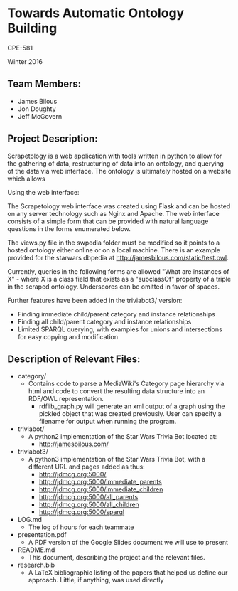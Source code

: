 # Towards Automatic Ontology Building
CPE-581

Winter 2016

## Team Members:
* James Bilous
* Jon Doughty
* Jeff McGovern

## Project Description:
Scrapetology is a web application with tools written in python to allow
for the gathering of data, restructuring of data into an ontology, and querying of the
data via web interface. The ontology is ultimately hosted on a website which allows

Using the web interface:

The Scrapetology web interface was created using Flask and can be hosted on any server
technology such as Nginx and Apache. The web interface consists of a simple form
that can be provided with natural language questions in the forms enumerated below.

The views.py file in the swpedia folder must be modified so it points to a hosted
ontology either online or on a local machine. There is an example provided for
the starwars dbpedia at http://jamesbilous.com/static/test.owl.

Currently, queries in the following forms are allowed
	"What are instances of X" - where X is a class field that exists as a "subclassOf"
	property of a triple in the scraped ontology. Underscores can be omitted in favor of spaces.

Further features have been added in the triviabot3/ version:

* Finding immediate child/parent category and instance relationships
* Finding all child/parent category and instance relationships
* Limited SPARQL querying, with examples for unions and intersections for easy copying and modification

## Description of Relevant Files:

* category/
  * Contains code to parse a MediaWiki's Category page hierarchy via html and code to convert the resulting data structure into an RDF/OWL representation.
	* rdflib_graph.py will generate an xml output of a graph using the pickled object that was created previously. User can specify a filename for output when running the program.
* triviabot/
  * A python2 implementation of the Star Wars Trivia Bot located at:
    * http://jamesbilous.com/
* triviabot3/
  * A python3 implementation of the Star Wars Trivia Bot, with a different URL and pages added as thus:
    * http://jdmcg.org:5000/
    * http://jdmcg.org:5000/immediate_parents
    * http://jdmcg.org:5000/immediate_children
    * http://jdmcg.org:5000/all_parents
    * http://jdmcg.org:5000/all_children
    * http://jdmcg.org:5000/sparql
* LOG.md
  * The log of hours for each teammate
* presentation.pdf
  * A PDF version of the Google Slides document we will use to present
* README.md
  * This document, describing the project and the relevant files.
* research.bib
  * A LaTeX bibliographic listing of the papers that helped us define our approach. Little, if anything, was used directly
